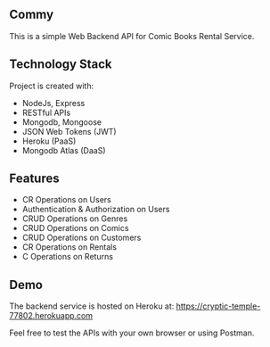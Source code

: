 ## Commy

This is a simple Web Backend API for Comic Books Rental Service.

## Technology Stack

Project is created with:

- NodeJs, Express
- RESTful APIs
- Mongodb, Mongoose
- JSON Web Tokens (JWT)
- Heroku (PaaS)
- Mongodb Atlas (DaaS)

## Features

- CR Operations on Users
- Authentication & Authorization on Users
- CRUD Operations on Genres
- CRUD Operations on Comics
- CRUD Operations on Customers
- CR Operations on Rentals
- C Operations on Returns

## Demo

The backend service is hosted on Heroku at:
https://cryptic-temple-77802.herokuapp.com

Feel free to test the APIs with your own browser or using Postman.
